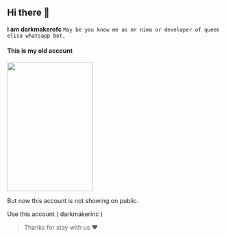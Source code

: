 ## Hi there 👋
**I am darkmakerofc** `May be you know me as mr nima or developer of queen elisa whatsapp bot.`

#### This is my old account
<img src="" height=300 width=200> </img>
<p>But now this account is not showing on public.</p>
<p>Use this account ( darkmakerinc )</p>

> Thanks for stay with us ♥️
